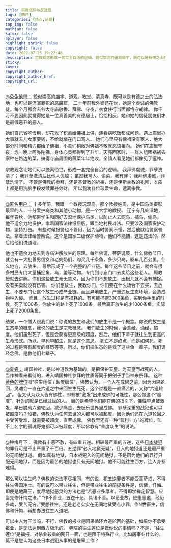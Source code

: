 ```yaml
---
title: 宗教信仰与反迷信
tags: [网评]
categories: [热点,话题]
top_img: false
mathjax: false
katex: false
aplayer: false
highlight_shrink: false
copyright: false
date: 2022-07-25 19:22:48
description: 宗教观念形成一套完全自洽的逻辑，貌似崇高的道观庙宇，既可以是有德之士的弘法地，也可以是流氓罪犯的恶魔窟。
sticky:
cover:
copyright_author:
copyright_author_href:
copyright_url:
---
```



[@兔兔他爸：](https://www.zhihu.com/question/545142368/answer/2591619712)
貌似崇高的庙宇、道观、教堂、清真寺，既可以是有德之士的弘法地，也可以是流氓罪犯的恶魔窟。
二十年前我外婆还在世，她是个虔诚的佛教徒。每个月都会去各大寺庙敬香、拜佛、守夜，衣食住行当面都恪守戒律。
你千万不要因此就觉得她是一位真善美的有德居士，恰恰相反，她和她的信徒朋友们才是最假恶丑的恶人。

她们自己省吃俭用，却花光了积蓄给佛祖上供，连看病吃饭都成问题。遇上庙里办大事就去儿女家要钱，不给就堵在门口骂人。
她们心里只有佛祖没有家人，绝大部分时间和精力都给了佛祖，小辈们稍微对佛祖不敬就恶语相向。
她们在庙里守夜，念一晚上阿弥陀佛，身体心灵都得到了升华。天亮回家时，一群人组团祸祸农家种在路边的菜，搞得寺庙周围的蔬菜年年绝收，全镇人看见她们都像见了瘟神。

宗教观念让她们可以脱离俗世，形成一套完全自洽的逻辑。
我拜佛虔诚，罪孽洗清了；
我罪孽洗清后比他人优越；
虽然我骂人、偷菜，我有罪；
我拜佛虔诚，罪孽洗清了。
不管是佛教的参拜，还是基督教的祈祷，还是伊斯兰教的礼拜，本质上都是用洗脑手段发赎罪券敛财。
所以我劝各位珍爱生命，远离宗教。

---

[@匿名用户：](https://www.zhihu.com/question/545167348/answer/2592523898)
十多年前，我跟一个教授玩观鸟。那个教授姓周，是中国鸟类摄影最早的人，十分爱护鸟类和其他小动物，是一个大学的教授。
辽宁有几处湿地，每年春秋，他都带学生和同好去湿地保护鸟类，以防止人去网鸟，捕鸟，偷鸟。
他不遗余力地保护，拿着国家法律纸质版，跟当地村民斗法。只要涉及国家保护动物，坚持打击。
有些时候报警也不管用，因为当时警察不懂，然后他就给警察普法。拿着法律给警察说，这个是国家二级保护动物，他们不能捕，这是违法的。然后给他们讲道理。

他也不遗余力地去到寺庙讲解放生的原理。每年佛诞，菩萨诞辰，什么佛教节日，就会有一大批善男信女和老奶奶们，购买几千条鱼，多少只鸟，驱车几百公里，什么地方，去放生。
最后形成了一个完整的产业链。每年这些节日之前，就会有很多村民专门大量捕捉鱼，鸟，鳖等动物，专门到寺庙门口去卖给这些老人。
周教授就去讲解。你们这些放生毫无意义，因为你们不想放生，压根儿就不会有捕捉。没有买卖就没有伤害。
你们想放生，我教你们，你们要在什么场合下去买，去放生，不要专门让这个放生形成产业链。而且异地放生，严重违反生态环境，会造成物种入侵。
而且，放生过程是有损耗的。有可能捕捞3000条鱼，买到你手里的时候，死了1000条，你放生的路上死了1000条。最后真正放生的才1000条鱼，实际上死了2000条鱼。

结果，一个僧人跟我们说：你说的放生和我们的放生不是一个概念。你说的放生是生态学的概念，我说的放生是宗教概念。
我们放生的时候，会念经，诵经，超度。他们虽然死了，但是会获得更高级的超度，然后，他们下辈子就往生到更高的生命形式。所以，早死早超生，就是这个意思。
死亡不是终点，而是如何死，死的过程是否有超度的经历等等。所以，你们搞生态的是救了这些鱼一辈子。我们诵经念佛，是救他们七辈子。

---

[@夏睿：](https://www.zhihu.com/question/545167348/answer/2592380227)
靖国神社，是以神道教为基础的，是把保护天皇、为天皇而战死的人，当作神看来看待的，进入靖国神社参拜的性质等同于把刽子手当神来祭拜。
这种[黄色的牌位](/2022/07/24/热点/事件/关于南京玄奘寺供奉侵华日军战犯牌位事件调查处理情况的通报/)叫“往生莲位 / 超度牌位”。佛教认为，一个人在成佛之前，因为因果轮回，灵魂会一直在六道之中来回生生死死，这个过程是一直痛苦的，又称“六道轮回”。
但又认为众人皆有佛性，即有被“激发”出来成佛的可能性，那么做这个“超度”，针对的就是已经过世的人。
目的是希望他们能在佛的指引下，佛性早点被激发，早日脱离六道轮回，减少痛苦，去极乐世界里成佛。
罪孽深重的战犯也可以被超度吗？没错，佛教认为任何去世的人都可以被超度，因为他们还在六道轮回之中受苦受难，就需要被超度，直至成佛。
佛教里还有一种“普利十方”的牌位，叫不上名字的孤魂野鬼都可以被超度，所以佛教有“普度众生”的说法。

---

@种梅月下：
佛教有十恶不赦，有四重五逆。相较最严重的五逆，这些[日本战犯](/2022/07/24/资料/历史/日军战犯/)的罪行可是不止严重了千百倍。五逆罪“必入地狱无疑”，且入的地狱道还是最严重的无间地狱道。
假如真有地狱，日本战犯入的无间地狱，不是因为他们的罪行只配无间地狱，而是因为最苦的地狱也只有无间地狱。他不可能往生西方，连人身都难得。

那么可以往生吗？佛教的说法不尽相同，有的说，犯五逆罪者不能受菩萨戒，不得往生佛国净土。有的说可以带业往生，但是带业往生的前提条件是，信佛，忏悔。
即便是地藏王，度尽地狱恶灵的方法也是“若恶业多厚者。不得即学禅定智慧。应当先修忏悔之法。”
“作不善业，五逆十恶，具诸不善。以恶业故，应堕恶道，经历多劫，受苦无穷。”要想往生，还是老老实实在无间地狱受点小罪，作N世畜生，信佛和忏悔，再想办法往生人道吧。

可以由人为干涉吗，不行，佛教的报业是因果循环六道轮回的基础，如果你不承受报业，是无法达到西方极乐的。
寺院的往生莲位是做你说的事情吗？不是，“往生莲位”是福报，对杀业较重的网开一面，也是限于特殊行业，比如屠宰业什么的。莫不是您认为这些日本战犯从事的是屠宰工作？